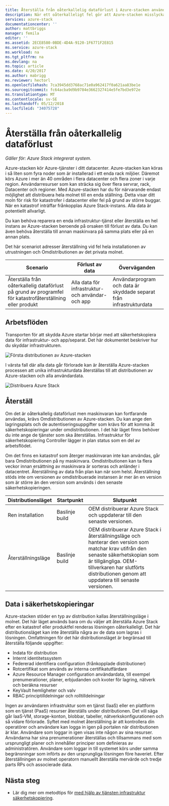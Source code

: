 ```yaml
---
title: Återställa från oåterkallelig dataförlust i Azure-stacken använder infrastruktur-säkerhetskopieringstjänsten | Microsoft Docs
description: När ett oåterkalleligt fel gör att Azure-stacken misslyckas, kan återställa infrastrukturdata när återupprättar Azure Stack-distribution.
services: azure-stack
documentationcenter: ''
author: mattbriggs
manager: femila
editor: ''
ms.assetid: 2ECE8580-0BDE-4D4A-9120-1F6771F2E815
ms.service: azure-stack
ms.workload: na
ms.tgt_pltfrm: na
ms.devlang: na
ms.topic: article
ms.date: 4/20/2017
ms.author: mabrigg
ms.reviewer: hectorl
ms.openlocfilehash: 7ca3945dd3768ac71e0a962417f0a621aa83be1e
ms.sourcegitcommit: fc64acba9d9b9784e3662327414e5fe7bd3e972e
ms.translationtype: MT
ms.contentlocale: sv-SE
ms.lasthandoff: 05/12/2018
ms.locfileid: "34075728"
---
```

# <a name="recover-from-catastrophic-data-loss"></a>Återställa från oåterkallelig dataförlust

*Gäller för: Azure Stack integrerat system.*

Azure-stacken kör Azure-tjänster i ditt datacenter. Azure-stacken kan köras i så liten som fyra noder som är installerad i ett enda rack miljöer. Däremot körs Azure i mer än 40 områden i flera datacenter och flera zoner i varje region. Användarresurser som kan sträcka sig över flera servrar, rack, Datacenter och regioner. Med Azure-stacken har du för närvarande endast möjlighet att distribuera hela molnet till en enda ställning. Detta visar ditt moln för risk för katastrofer i datacenter eller fel på grund av större buggar. När en katastrof inträffar frånkopplas Azure Stack-instans. Alla data är potentiellt allvarligt.

Du kan behöva reparera en enda infrastruktur-tjänst eller återställa en hel instans av Azure-stacken beroende på orsaken till förlust av data. Du kan även behöva återställa till annan maskinvara på samma plats eller på en annan plats.

Det här scenariot adresser återställning vid fel hela installationen av utrustningen och Omdistributionen av det privata molnet.

| Scenario                                                           | Förlust av data                            | Överväganden                                                             |
|--------------------------------------------------------------------|--------------------------------------|----------------------------------------------------------------------------|
| Återställa från oåterkallelig dataförlust på grund av programfel för katastrofåterställning eller produkt | Alla data för infrastruktur- och användar- och app | Användarprogram och data är skyddade separat från infrastrukturdata |

## <a name="workflows"></a>Arbetsflöden

Transporten för att skydda Azure startar börjar med att säkerhetskopiera data för infrastruktur- och app/separat. Det här dokumentet beskriver hur du skyddar infrastrukturen. 

![Första distributionen av Azure-stacken](media\azure-stack-backup\azure-stack-backup-workflow1.png)

I värsta fall där alla data går förlorade kan är återställa Azure-stacken processen att unika infrastrukturdata återställas till att distributionen av Azure-stacken och alla användardata. 

![Distribuera Azure Stack](media\azure-stack-backup\azure-stack-backup-workflow2.png)

## <a name="restore"></a>Återställ

Om det är oåterkallelig dataförlust men maskinvaran kan fortfarande användas, krävs Omdistributionen av Azure-stacken. Du kan ange den lagringsplats och de autentiseringsuppgifter som krävs för att komma åt säkerhetskopieringar under omdistributionen. I det här läget finns behöver du inte ange de tjänster som ska återställas. Infrastruktur för säkerhetskopiering Controller lägger in plan status som en del av arbetsflödet.

Om det finns en katastrof som återger maskinvaran inte kan användas, går bara Omdistributionen på ny maskinvara. Omdistributionen kan ta flera veckor innan ersättning av maskinvara är sorteras och anländer i datacentret. Återställning av data från plan kan när som helst. Återställning stöds inte om versionen av omdistribuerade instansen är mer än en version som är större än den version som används i den senaste säkerhetskopieringen. 

| Distributionsläget | Startpunkt | Slutpunkt                                                                                                                                                                                                     |
|-----------------|----------------|---------------------------------------------------------------------------------------------------------------------------------------------------------------------------------------------------------------|
| Ren installation   | Baslinje build | OEM distribuerar Azure Stack och uppdaterar till den senaste versionen.                                                                                                                                          |
| Återställningsläge   | Baslinje build | OEM distribuerar Azure Stack i återställningsläge och hanterar den version som matchar krav utifrån den senaste säkerhetskopian som är tillgängliga. OEM-tillverkaren har slutförts distributionen genom att uppdatera till senaste versionen. |

## <a name="data-in-backups"></a>Data i säkerhetskopieringar

Azure-stacken stöder en typ av distribution kallas återställningsläge i molnet. Det här läget används bara om du väljer att återställa Azure Stack efter en katastrof eller produktfel renderas lösningen oåterkalleligt. Det här distributionsläget kan inte återställa några av de data som lagras i lösningen. Omfattningen för det här distributionsläget är begränsad till återställa följande uppgifter:

 - Indata för distribution
 - Internt identitetssystem
 - Federerad identifiera configuration (frånkopplade distributioner)
 - Rotcertifikat som används av interna certifikatutfärdare
 - Azure Resource Manager configuration användardata, till exempel prenumerationer, planer, erbjudanden och kvoter för lagring, nätverk och beräkna resurser
 - KeyVault hemligheter och valv
 - RBAC principtilldelningar och rolltilldelningar 

Ingen av användaren infrastruktur som en tjänst (IaaS) eller en plattform som en tjänst (PaaS) resurser återställs under distributionen. Det vill säga går IaaS-VM, storage-konton, blobbar, tabeller, nätverkskonfigurationen och så vidare förlorade. Syftet med molnet återställning är att kontrollera din operatörer och användare kan logga in igen på portalen när distributionen är klar. Användare som loggar in igen visas inte någon av sina resurser. Användarna har sina prenumerationer återställas och tillsammans med som ursprungligt planer och innehåller principer som definieras av administratören. Användare som loggar in till systemet körs under samma begränsningar som införts av den ursprungliga lösningen före haveriet. Efter återställningen av molnet operatorn manuellt återställa mervärde och tredje parts RPs och associerade data.

## <a name="next-steps"></a>Nästa steg

 - Lär dig mer om metodtips för [med hjälp av tjänsten infrastruktur säkerhetskopiering](azure-stack-backup-best-practices.md).
